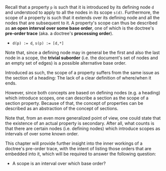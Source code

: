 
Recall that a property `p` is such that it is introduced by its defining node
`d` and understood to apply to all the nodes in its scope `s(d)`. Furthermore,
the scope of a property is such that it extends over its defining node and all
the nodes that are subsequent to it. A property's scope can thus be described
as **an open interval over some base order**, one of which is the doctree's
**pre-order trace** (aka. a doctree's **processing order**).

* `d(p) := d`, `s(p) := [d,*]`

Note that, since a defining node may in general be the first and also the last
node in a scope, the **trivial suborder** (i.e. the document's set of nodes
and an empty set of edges) is a possible alternative base order.

Introduced as such, the scope of a property suffers from the same issue as the
section of a heading: The lack of a clear definition of where/when it ends.

However, since both concepts are based on defining nodes (e.g. a heading) which
introduce scopes, one can describe a section as the scope of a section property.
Because of that, the concept of properties can be described as an abstraction
of the concept of sections.

Note that, from an even more generalized point of view, one could state that
the existence of an actual property is secondary. After all, what counts is
that there are certain nodes (i.e. defining nodes) which introduce scopes as
intervals of over some known order.

This chapter will provide further insight into the inner workings of a doctree's
pre-order trace, with the intent of listing those orders that are embedded into
it, which will be required to answer the following question:

* A scope is an interval over which base order?

